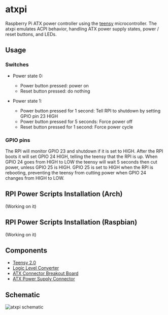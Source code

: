 # atxpi #

Raspberry Pi ATX power controller using the [teensy](http://www.pjrc.com/teensy/) microcontroller. The atxpi emulates ACPI
behavior, handling ATX power supply states, power / reset buttons, and LEDs.

## Usage ##

### Switches ###

* Power state 0:
	* Power button pressed: power on
	* Reset button pressed: do nothing

* Power state 1:
	* Power button pressed for 1 second: Tell RPI to shutdown by setting GPIO pin 23 HIGH
	* Power button pressed for 5 seconds: Force power off
	* Reset button pressed for 1 second: Force power cycle

### GPIO pins ###
The RPI will monitor GPIO 23 and shutdown if it is set to HIGH. After the RPI boots it will set GPIO 24 HIGH, telling the
teensy that the RPI is up. When GPIO 24 goes from HIGH to LOW the teensy will wait 5 seconds then cut power, unless GPIO
25 is HIGH. GPIO 25 is set to HIGH when the RPI is rebooting, preventing the teensy from cutting power when GPIO 24
changes from HIGH to LOW.

## RPI Power Scripts Installation (Arch) ##
(Working on it)

## RPI Power Scripts Installation (Raspbian) ##
(Working on it)

## Components ##
* [Teensy 2.0](http://www.pjrc.com/store/teensy.html)
* [Logic Level Converter](https://www.sparkfun.com/products/11978)
* [ATX Connector Breakout Board](https://www.sparkfun.com/products/9558)
* [ATX Power Supply Connector](https://www.sparkfun.com/products/9498)

## Schematic ##
![atxpi schematic](https://raw.github.com/steelcaverobotics/atxpi/gh-pages/images/atxpi_schematic.png)
